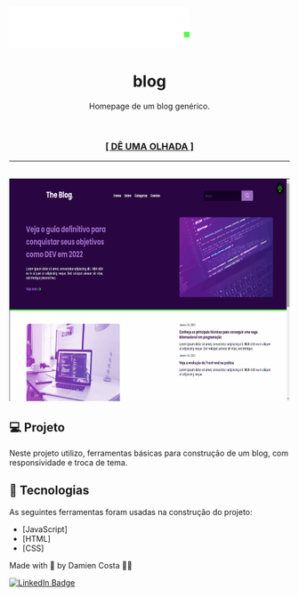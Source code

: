 <img src="./images/logo.svg">
<h1 align="center">blog</h1>

<p align="center">Homepage de um blog genérico.</p><br>
<h3 align="center"><a href="https://mienblack.github.io/blog/" target="_blank"><strong>[ DÊ UMA OLHADA ]</strong></a></h3>

---

<br>


<div align="center">
  <img alt="the blog homepage" title="Homepage de um blog" src="./images/readme/blog.gif" height="400px"/>

</div>

## 💻 Projeto

Neste projeto utilizo, ferramentas básicas para construção de um blog, com responsividade e troca de tema.

## 🚀 Tecnologias

As seguintes ferramentas foram usadas na construção do projeto:

- [JavaScript]
- [HTML]
- [CSS]

Made with 💟 by Damien Costa ✌🏿

<a href="https://www.linkedin.com/in/damien-costa/" target="_blank">![LinkedIn Badge](https://img.shields.io/badge/-Damien_Costa-blue?style=flat-square&logo=Linkedin&logoColor=white&link=https://www.linkedin.com/in/damien-costa-969953164/)
